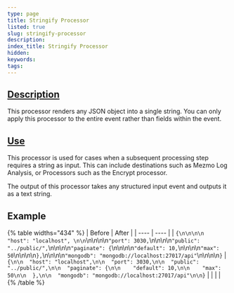 ```yaml
---
type: page
title: Stringify Processor
listed: true
slug: stringify-processor
description: 
index_title: Stringify Processor
hidden: 
keywords: 
tags: 
---
```


## [Description](https://docs.mezmo.com/docs/string-pipeline-processor#description)

This processor renders any JSON object into a single string. You can only apply this processor to the entire event rather than fields within the event.

## [Use](https://docs.mezmo.com/docs/string-pipeline-processor#use)

This processor is used for cases when a subsequent processing step requires a string as input. This can include destinations such as Mezmo Log Analysis, or Processors such as the Encrypt processor.

The output of this processor takes any structured input event and outputs it as a text string.

## Example

{% table widths="434" %}
| Before | After | 
| ---- | ---- | 
| `{\n\n\n\n  "host": "localhost", \n\n`\n\n\n\n`"port": 3030,`\n\n\n\n`"public": "../public/",`\n\n\n\n`"paginate": {`\n\n\n\n`"default": 10,`\n\n\n\n`"max": 50`\n\n\n\n`},`\n\n\n\n`"mongodb": "mongodb://localhost:27017/api"`\n\n\n\n`}` | `{\n\n  "host": "localhost",\n\n  "port": 3030,\n\n  "public": "../public/",\n\n  "paginate": {\n\n    "default": 10,\n\n    "max": 50\n\n  },\n\n  "mongodb": "mongodb://localhost:27017/api"\n\n}` | 
|  |  | 
{% /table %}